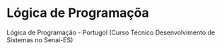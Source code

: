 #  Lógica de Programaçõa
Lógica de Programação - Portugol (Curso Técnico Desenvolvimento de Sistemas no Senai-ES)
